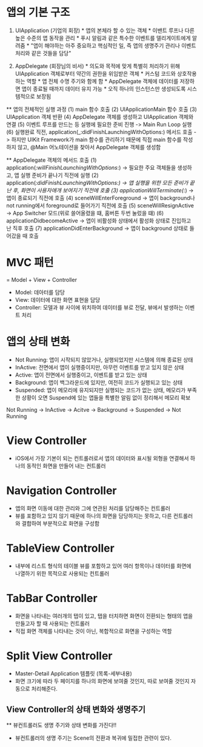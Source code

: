 # 앱의 기본 구조
  
  1. UIApplication (기업의 회장)
    * 앱의 본체라 할 수 있는 객체
    * 이밴트 루프나 다른 높은 수준의 앱 동작을 관리
    * 푸시 알림과 같은 특수한 이벤트를 델리게이트에게 알려줌
    * "앱이 해야하는 아주 중요하고 핵심적인 일, 즉 앱의 생명주기 관리나 이벤트 처리와 같은 것들을 담당"
    
  2. AppDelegate (회장님의 비서)
    * 의도와 목적에 맞게 특별히 처리하기 위해 UIApplication 객체로부터 약간의 권한을 위임받은 객체
    * 커스텀 코드와 상호작용하는 역할
    * 앱 전체 수명 주기와 함께 함
    * AppDelegate 객체에 데이터를 저장하면 앱이 종료될 때까지 데이터 유지 가능
    * 오직 하나의 인스턴스만 생성되도록 시스템적으로 보장됨

  ** 앱의 전체적인 실행 과정
    (1) main 함수 호출
    (2) UIApplicationMain 함수 호출
    (3) UIApplication 객체 반환
    (4) AppDelegate 객체를 생성하고 UIApplication 객체와 연결
    (5) 이벤트 루프를 만드는 등 실행에 필요한 준비 진행 -> Main Run Loop 실행
    (6) 실행완료 직전, application(_:didFinishLaunchingWithOptions:) 메서드 호출
    -> 하지만 UIKit Framework가 main 함수를 관리하기 때문에 직접 main 함수를 작성하지 않고, @Main 어노테이션을 찾아서 AppDelegate 객체를 생성함
 
   ** AppDelegate 객체의 메서드 호출
    (1) application(_:willFinishLaunchingWithOptions_:) -> 필요한 주요 객체들을 생성하고, 앱 실행 준비가 끝나기 직전에 실행
    (2) application(_:didFinishLaunchingWithOptions:) -> 앱 실행을 위한 모든 준비가 끝난 후, 화면이 사용자애개 보여지기 직전에 호출
    (3) applicationWillTerminate(_:) -> 앱이 종료되기 직전에 호출
    (4) sceneWillEnterForeground -> 앱이 background나 not running에서 foreground로 들어가기 직전에 호출
    (5) sceneWillResignActive -> App Switcher 모드(위로 쓸어올렸을 떄, 홈버튼 두번 눌렀을 떄)
    (6) applicationDidbecomeActive -> 앱이 비활성화 상태에서 활성화 상태로 진입하고 난 직후 호출
    (7) applicationDidEnterBackground -> 앱이 background 상태로 들어갔을 때 호출

# MVC 패턴
  = Model + View + Controller
  * Model: 데아터를 담당
  * View: 데이터에 대한 화면 표현을 담당
  * Controller: 모델과 뷰 사이에 위치하여 데이터를 뷰로 전달, 뷰에서 발생하는 이벤트 처리
  
# 앱의 상태 변화
  * Not Running: 앱이 시작되지 않았거나, 실행되었지만 시스템에 의해 종료된 상태
  * InActive: 전면에서 앱이 실행중이지만, 아무런 이벤트를 받고 있지 않은 상태
  * Active: 앱이 전면에서 실행중이고, 이벤트를 받고 있는 상태
  * Background: 앱이 백그라운드에 있지만, 여전히 코드가 실행되고 있는 상태
  * Suspended: 앱이 메모리에 유지되지만 실행되는 코드가 없는 상태, 메모리가 부족한 상황이 오면 Suspend에 있는 앱들을 특별한 알림 없이 정리해서 메모리 확보
  
  Not Running -> InActive -> Acitve -> Background -> Suspended -> Not Running


# View Controller
  * iOS에서 가장 기본이 되는 컨트롤러로서 앱의 데이터와 표시될 외형을 연결해서 하나의 동적인 화면을 만들어 내는 컨트롤러

# Navigation Controller
  * 앱의 화면 이동에 대한 관리와 그에 연관된 처리를 담당해주는 컨트롤러
  * 뷰를 포함하고 있지 않기 때문에 하나의 화면을 담당하지는 못하고, 다른 컨트롤러와 결합하여 부분적으로 화면을 구성함
  
# TableView Controller
  * 내부에 리스트 형식의 테이블 뷰를 포함하고 있어 여러 항목이나 데이터를 화면에 나열하기 위한 목적으로 사용되는 컨트롤러
  
# TabBar Controller
  * 화면을 나타내는 여러개의 탭이 있고, 탭을 터치하면 화면이 전환되는 형태의 앱을 만들고자 할 때 사용되는 컨트롤러
  * 직접 화면 객체를 나타내는 것이 아닌, 복합적으로 화면을 구성하는 역할
  
# Split View Controller
  * Master-Detail Application 템플릿 (목록-세부내용)
  * 화면 크기에 따라 두 페이지를 하나의 화면에 보여줄 것인지, 따로 보여줄 것인지 자동으로 처리해준다.
  
## View Controller의 상태 변화와 생명주기
  ** 뷰컨트롤러도 생명 주기와 상태 변화를 가진다!!
  - 뷰컨트롤러의 생명 주기는 Scene의 전환과 복귀에 밀접한 관련이 있다.
  
